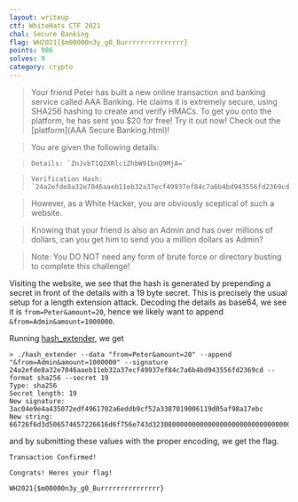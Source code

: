 ```yaml
---
layout: writeup
ctf: WhiteHats CTF 2021
chal: Secure Banking
flag: WH2021{$m00000n3y_g0_Burrrrrrrrrrrrrrr}
points: 986
solves: 9
category: crypto
---
```


> Your friend Peter has built a new online transaction and banking service called AAA Banking. He claims it is extremely secure, using SHA256 hashing to create and verify HMACs. To get you onto the platform, he has sent you $20 for free! Try it out now! Check out the [platform](AAA Secure Banking.html)!

> You are given the following details:

>     Details: `ZnJvbT1QZXRlciZhbW91bnQ9MjA=`

>     Verification Hash: `24a2efde8a32e7046aaeb11eb32a37ecf49937ef84c7a6b4bd943556fd2369cd`

> However, as a White Hacker, you are obviously sceptical of such a website.

> Knowing that your friend is also an Admin and has over millions of dollars, can you get him to send you a million dollars as Admin?

> Note: You DO NOT need any form of brute force or directory busting to complete this challenge!

Visiting the website, we see that the hash is generated by prepending a secret in front of the details with a 19 byte secret. This is precisely the usual setup for a length extension attack. Decoding the details as base64, we see it is `from=Peter&amount=20`, hence we likely want to append `&from=Admin&amount=1000000`.

Running [hash_extender](https://github.com/iagox86/hash_extender), we get

```
> ./hash_extender --data "from=Peter&amount=20" --append "&from=Admin&amount=1000000" --signature 24a2efde8a32e7046aaeb11eb32a37ecf49937ef84c7a6b4bd943556fd2369cd --format sha256 --secret 19
Type: sha256
Secret length: 19
New signature: 3ac04e9e4a435072edf4961702a6eddb9cf52a3387019006119d05af98a17ebc
New string: 66726f6d3d506574657226616d6f756e743d3230800000000000000000000000000000000000000000000001382666726f6d3d41646d696e26616d6f756e743d31303030303030
```

and by submitting these values with the proper encoding, we get the flag.

```
Transaction Confirmed!

Congrats! Heres your flag!

WH2021{$m00000n3y_g0_Burrrrrrrrrrrrrrr}
```

